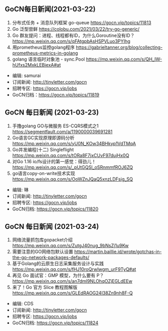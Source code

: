 ## GoCN每日新闻(2021-03-22)

1. 分布式任务 + 消息队列框架 go-queue https://gocn.vip/topics/11813
2. Go 泛型尝鲜 https://colobu.com/2021/03/22/try-go-generic/
3. Go 群友提问：进程、线程都有ID，为什么Goroutine没有ID？https://mp.weixin.qq.com/s/qFAtgpbAsHSPVLuo3PYIhg
4. 用prometheus监控golang程序 https://gabrieltanner.org/blog/collecting-prometheus-metrics-in-golang
5. golang 语言临时对象池 - sync.Pool https://mp.weixin.qq.com/s/QH_IW-hUfxs2MxkLEBiexA#at

- 编辑: samurai
- 订阅新闻: http://tinyletter.com/gocn
- 招聘专区: https://gocn.vip/jobs
- GoCN归档：https://gocn.vip/topics/11819

## GoCN 每日新闻 (2021-03-23)

1. 手撸golang GO与微服务 ES-CQRS模式之1 https://segmentfault.com/a/1190000039691281
2. Go语言GC实现原理即源码分析 https://mp.weixin.qq.com/s/yU0N_KOw34BHkyp1VdTMqA	
3. Go并发编程(十二) Singleflight https://mp.weixin.qq.com/s/tORa8F7jxCUvF97dujHx0Q
4. 对Go 1.16 io/fs设计的第一感觉：得劲儿！ https://mp.weixin.qq.com/s/_pUtGQSl_oSRnmmfROJ6ZQ
5. go语言copy-on-write技术实现 https://mp.weixin.qq.com/s/OoWZnJQaQ5xnzLDFsig_SQ

- 编辑: 琳 
- 订阅新闻: http://tinyletter.com/gocn
- 招聘专区: https://gocn.vip/jobs
- GoCN归档: https://gocn.vip/topics/11820

## GoCN 每日新闻 (2021-03-24)

1. 网络流量抓包库gopacket介绍 https://mp.weixin.qq.com/s/ZutgJ40nug_9bNsZj1u9Kw
2. 需要注意的GO网络包默认设置 https://martin.baillie.id/wrote/gotchas-in-the-go-network-packages-defaults/	
3. 基于Golang的云原生日志采集服务设计与实践 https://mp.weixin.qq.com/s/fHJ10roQrwIwgm_urF9TyQ#at
4. 再见 Go 面试官：GMP 模型，为什么要有 P？ https://mp.weixin.qq.com/s/an7dml9NLOhqOZjEGLdEEw
5. 来了！Go 官方 Slice 教程图解版 https://mp.weixin.qq.com/s/GLEdRAOG24I38Zn9nh8F-Q

- 编辑: CDS
- 订阅新闻: http://tinyletter.com/gocn
- 招聘专区: https://gocn.vip/jobs
- GoCN归档: https://gocn.vip/topics/11824
